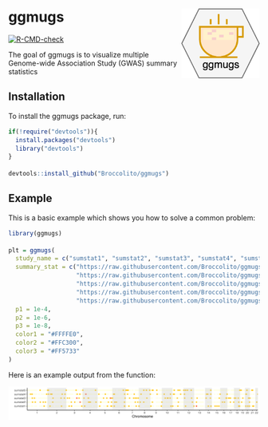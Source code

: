 # ggmugs <a href='https://github.com/Broccolito/ggmugs'><img src='man/img/logo.png' align="right" height="140"/></a>

<!-- badges: start -->

[![R-CMD-check](https://github.com/Broccolito/ggmugs/actions/workflows/R-CMD-check.yaml/badge.svg)](https://github.com/Broccolito/ggmugs/actions/workflows/R-CMD-check.yaml)

<!-- badges: end -->

The goal of ggmugs is to visualize multiple Genome-wide Association Study (GWAS) summary statistics

## Installation

To install the ggmugs package, run:

``` r
if(!require("devtools")){
  install.packages("devtools")
  library("devtools")
}

devtools::install_github("Broccolito/ggmugs")
```

## Example

This is a basic example which shows you how to solve a common problem:

``` r
library(ggmugs)

plt = ggmugs(
  study_name = c("sumstat1", "sumstat2", "sumstat3", "sumstat4", "sumstat5"),
  summary_stat = c("https://raw.githubusercontent.com/Broccolito/ggmugs_data/main/sumstat1.txt",
                   "https://raw.githubusercontent.com/Broccolito/ggmugs_data/main/sumstat2.txt",
                   "https://raw.githubusercontent.com/Broccolito/ggmugs_data/main/sumstat3.txt",
                   "https://raw.githubusercontent.com/Broccolito/ggmugs_data/main/sumstat4.txt",
                   "https://raw.githubusercontent.com/Broccolito/ggmugs_data/main/sumstat5.txt"),
  p1 = 1e-4,
  p2 = 1e-6,
  p3 = 1e-8,
  color1 = "#FFFFE0",
  color2 = "#FFC300",
  color3 = "#FF5733"
)
```

Here is an example output from the function:

![Example Output](man/img/example.png)
